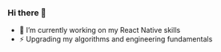### Hi there 👋

- 🔭 I’m currently working on my React Native skills
- ⚡️ Upgrading my algorithms and engineering fundamentals 
